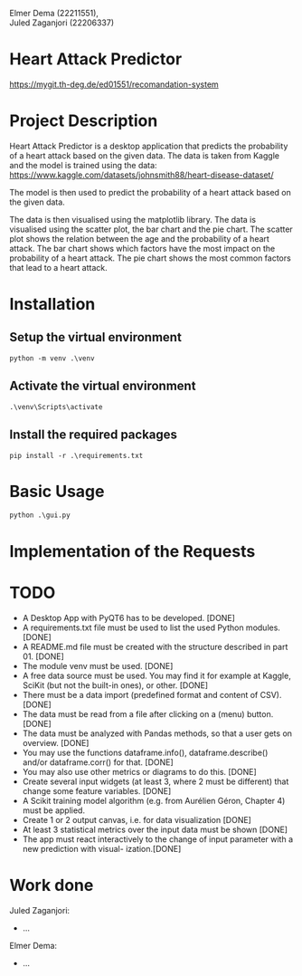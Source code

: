 Elmer Dema (22211551),<br>
Juled Zaganjori (22206337)

# Heart Attack Predictor

https://mygit.th-deg.de/ed01551/recomandation-system

# Project Description

Heart Attack Predictor is a desktop application that predicts the probability of a heart attack based on the given data.
The data is taken from Kaggle and the model is trained using the data:
https://www.kaggle.com/datasets/johnsmith88/heart-disease-dataset/

The model is then used to predict the probability of a heart attack based on the given data.

The data is then visualised using the matplotlib library.
The data is visualised using the scatter plot, the bar chart and the pie chart.
The scatter plot shows the relation between the age and the probability of a heart attack.
The bar chart shows which factors have the most impact on the probability of a heart attack.
The pie chart shows the most common factors that lead to a heart attack.

# Installation
## Setup the virtual environment

    python -m venv .\venv

## Activate the virtual environment

    .\venv\Scripts\activate

## Install the required packages

    pip install -r .\requirements.txt

# Basic Usage

    python .\gui.py

# Implementation of the Requests

# TODO
- A Desktop App with PyQT6 has to be developed. [DONE]
- A requirements.txt file must be used to list the used Python modules. [DONE]
- A README.md file must be created with the structure described in part 01. [DONE]
- The module venv must be used. [DONE]
- A free data source must be used. You may find it for example at Kaggle, SciKit (but not the built-in
ones), or other. [DONE]
- There must be a data import (predefined format and content of CSV). [DONE]
- The data must be read from a file after clicking on a (menu) button. [DONE]
- The data must be analyzed with Pandas methods, so that a user gets on overview. [DONE]
- You may use the functions dataframe.info(), dataframe.describe() and/or dataframe.corr()
for that. [DONE]
- You may also use other metrics or diagrams to do this. [DONE]
- Create several input widgets (at least 3, where 2 must be different) that change some feature variables. [DONE]
- A Scikit training model algorithm (e.g. from Aurélien Géron, Chapter 4) must be applied.
- Create 1 or 2 output canvas, i.e. for data visualization [DONE]
- At least 3 statistical metrics over the input data must be shown [DONE]
- The app must react interactively to the change of input parameter with a new prediction with visual-
ization.[DONE]

# Work done

Juled Zaganjori: <br>
- ...

Elmer Dema: <br>
- ...
